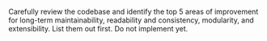 Carefully review the codebase and identify the top 5 areas of improvement for long-term maintainability, readability and consistency, modularity, and extensibility. List them out first. Do not implement yet.
